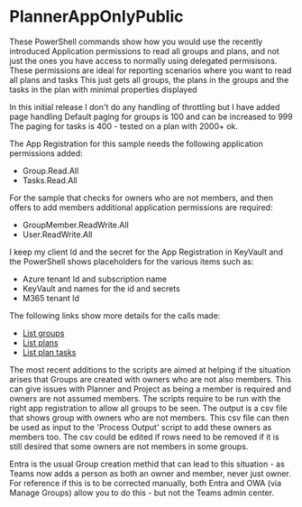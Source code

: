# PlannerAppOnlyPublic

These PowerShell commands show how you would use the recently introduced Application permissions to read all groups and plans,
and not just the ones you have access to normally using delegated permisisons.
These permissions are ideal for reporting scenarios where you want to read all plans and tasks
This just gets all groups, the plans in the groups and the tasks in the plan with minimal properties displayed

In this initial release I don't do any  handling of throttling but I have added page handling
Default paging for groups is 100 and can be increased to 999
The paging for tasks is 400 - tested on a plan with 2000+ ok.

The App Registration for this sample needs the following application permissions added:
- Group.Read.All
- Tasks.Read.All

For the sample that checks for owners who are not members, and then offers to add members additional application permissions are required:

- GroupMember.ReadWrite.All
- User.ReadWrite.All

I keep my client Id and the secret for the App Registration in KeyVault and the PowerShell shows placeholders for the various items such as:
- Azure tenant Id and subscription name
- KeyVault and names for the id and secrets
- M365 tenant Id

The following links show more details for the calls made:

- [List groups](https://learn.microsoft.com/en-us/graph/api/group-list?view=graph-rest-1.0&tabs=http)
- [List plans](https://learn.microsoft.com/en-us/graph/api/plannergroup-list-plans?view=graph-rest-1.0&tabs=http)
- [List plan tasks](https://learn.microsoft.com/en-us/graph/api/plannerplan-list-tasks?view=graph-rest-1.0&tabs=http)

The most recent additions to the scripts are aimed at helping if the situation arises that Groups are created with owners who are not also members.  This can give issues with Planner and Project as being a member is required and owners are not assumed members.  The scripts require to be run with the right app registration to allow all groups to be seen.  The output is a csv file that shows group with owners who are not members.  This csv file can then be used as input to the 'Process Output' script to add these owners as members too.  The csv could be edited if rows need to be removed if it is still desired that some owners are not members in some groups.

Entra is the usual Group creation methid that can lead to this situation - as Teams now adds a person as both an owner and member, never just owner.  For reference if this is to be corrected manually, both Entra and OWA (via Manage Groups) allow you to do this - but not the Teams admin center.